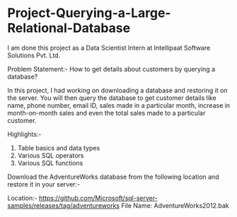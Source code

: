 # Project-Querying-a-Large-Relational-Database

I am done this project as a Data Scientist Intern at Intellipaat Software Solutions Pvt. Ltd.

Problem Statement:- How to get details about customers by querying a database?

In this project, I had working on downloading a database and restoring it on the server. You will then query the database to get customer details like name, phone number, email ID, sales made in a particular month, increase in month-on-month sales and even the total sales made to a particular customer.

Highlights:-  
1. Table basics and data types
2. Various SQL operators
3. Various SQL functions

Download the AdventureWorks database from the following location and restore it in your server:-

Location:- https://github.com/Microsoft/sql-server-samples/releases/tag/adventureworks
File Name: AdventureWorks2012.bak

